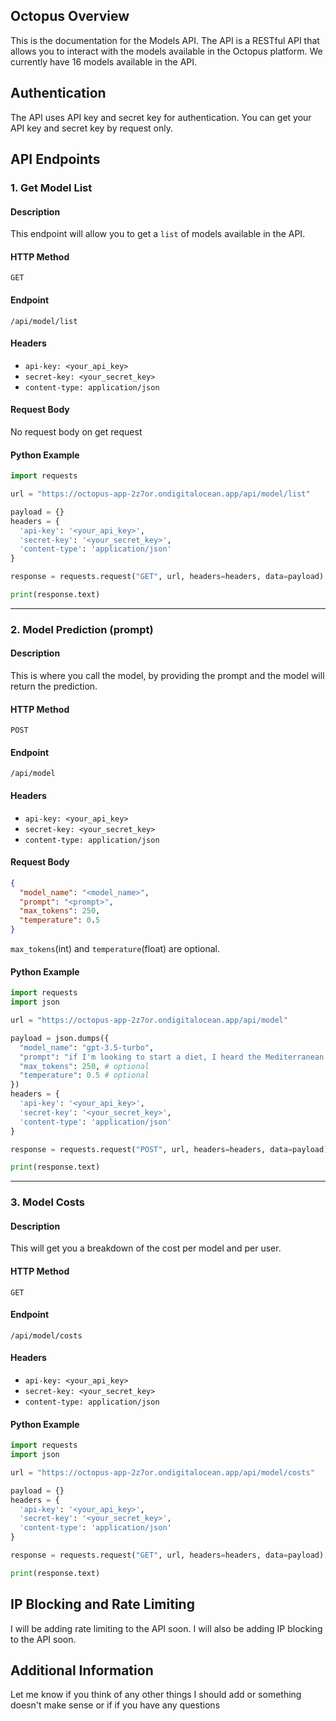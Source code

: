 ## Octopus Overview

This is the documentation for the Models API. The API is a RESTful API that allows you to interact with the models available in the Octopus platform. We currently have 16 models available in the API. 

## Authentication

The API uses API key and secret key for authentication. You can get your API key and secret key by request only.

## API Endpoints

### 1. Get Model List

#### Description

This endpoint will allow you to get a `list` of models available in the API.

#### HTTP Method

`GET`

#### Endpoint

`/api/model/list`

#### Headers

- `api-key: <your_api_key>`
- `secret-key: <your_secret_key>`
- `content-type: application/json`

#### Request Body

No request body on get request

#### Python Example

```python
import requests

url = "https://octopus-app-2z7or.ondigitalocean.app/api/model/list"

payload = {}
headers = {
  'api-key': '<your_api_key>',
  'secret-key': '<your_secret_key>',
  'content-type': 'application/json'
}

response = requests.request("GET", url, headers=headers, data=payload)

print(response.text)

```

---

### 2. Model Prediction (prompt)

#### Description

This is where you call the model, by providing the prompt and the model will return the prediction.

#### HTTP Method

`POST`

#### Endpoint

`/api/model`

#### Headers

- `api-key: <your_api_key>`
- `secret-key: <your_secret_key>`
- `content-type: application/json`

#### Request Body
```json
{
  "model_name": "<model_name>",
  "prompt": "<prompt>",
  "max_tokens": 250,
  "temperature": 0.5
}
```
`max_tokens`(int) and `temperature`(float) are optional.

#### Python Example

```python
import requests
import json

url = "https://octopus-app-2z7or.ondigitalocean.app/api/model"

payload = json.dumps({
  "model_name": "gpt-3.5-turbo",
  "prompt": "if I'm looking to start a diet, I heard the Mediterranean diet is good explain that to me",
  "max_tokens": 250, # optional
  "temperature": 0.5 # optional
})
headers = {
  'api-key': '<your_api_key>',
  'secret-key': '<your_secret_key>',
  'content-type': 'application/json'
}

response = requests.request("POST", url, headers=headers, data=payload)

print(response.text)

```

---

### 3. Model Costs

#### Description

This will get you a breakdown of the cost per model and per user.

#### HTTP Method

`GET`

#### Endpoint

`/api/model/costs`

#### Headers

- `api-key: <your_api_key>`
- `secret-key: <your_secret_key>`
- `content-type: application/json`

#### Python Example

```python
import requests
import json

url = "https://octopus-app-2z7or.ondigitalocean.app/api/model/costs"

payload = {}
headers = {
  'api-key': '<your_api_key>',
  'secret-key': '<your_secret_key>',
  'content-type': 'application/json'
}

response = requests.request("GET", url, headers=headers, data=payload)

print(response.text)

```

## IP Blocking and Rate Limiting

I will be adding rate limiting to the API soon. I will also be adding IP blocking to the API soon.

## Additional Information

Let me know if you think of any other things I should add or something doesn't make sense or if if you have any questions
